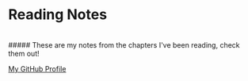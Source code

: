 # **Reading Notes**
<br>
##### These are my notes from the chapters I've been reading, check them out!

[My GitHub Profile](https://github.com/AtkinsonKyle)
